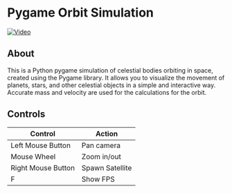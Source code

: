 # Pygame Orbit Simulation

[![Video](https://i9.ytimg.com/vi_webp/ML5fOiTLlwk/mq2.webp?sqp=CPiBs6kG-oaymwEmCMACELQB8quKqQMa8AEB-AH-CYAC0AWKAgwIABABGE4gSihyMA8=&rs=AOn4CLCZ9YhMfv_SPvM3yVTtxj7rNZHkVw)](https://www.youtube.com/watch?v=ML5fOiTLlwk)

## About
This is a Python pygame simulation of celestial bodies orbiting in space, created using the Pygame library. 
It allows you to visualize the movement of planets, stars, and other celestial objects in a simple and interactive way.
Accurate mass and velocity are used for the calculations for the orbit.


## Controls
| Control               | Action                                       |
|-----------------------|----------------------------------------------|
| Left Mouse Button     | Pan camera                                   |
| Mouse Wheel           | Zoom in/out                                  |
| Right Mouse Button    | Spawn Satellite                    |
| F          | Show FPS                     |


